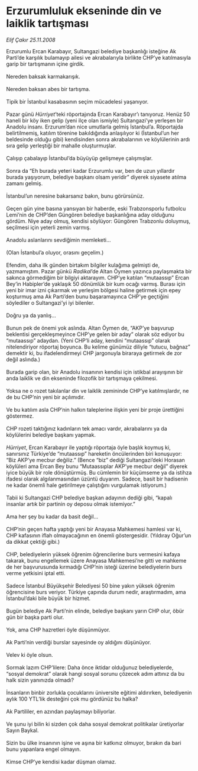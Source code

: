 # Erzurumluluk ekseninde din ve laiklik tartışması

*Elif Çakır 25.11.2008*

<div class="taraf_structure_2col_1zq">
<div class="margen_n">



 <p>Erzurumlu Ercan Karabayır, Sultangazi belediye başkanlığı isteğine Ak Parti’de karşılık bulamayıp ailesi ve akrabalarıyla birlikte CHP’ye katılmasıyla garip bir tartışmanın içine girdik. <br/><br/>Nereden baksak karmakarışık. <br/><br/>Nereden baksan abes bir tartışma. <br/><br/>Tipik bir İstanbul kasabasının seçim mücadelesi yaşanıyor. <br/><br/>Pazar günü <i>Hürriyet</i>’teki röportajında Ercan Karabayır’ı tanıyoruz. Henüz 50 haneli bir köy iken gelip (yeni ilçe olan ismiyle) Sultangazi’ye yerleşen bir Anadolu insanı. Erzurum’dan nice umutlarla gelmiş İstanbul’a. Röportajda belirtilmemiş, katılım törenine bakıldığında anlaşılıyor ki (İstanbul’un her beldesinde olduğu gibi) kendisinden sonra akrabalarının ve köylülerinin ardı sıra gelip yerleştiği bir mahalle oluşturmuşlar. <br/><br/>Çalışıp çabalayıp İstanbul’da büyüyüp gelişmeye çalışmışlar. <br/><br/>Sonra da “Eh burada yeteri kadar Erzurumlu var, ben de uzun yıllardır burada yaşıyorum, belediye başkanı olsam yeridir” diyerek siyasete atılma zamanı gelmiş. <br/><br/>İstanbul’un neresine bakarsanız bakın, bunu görürsünüz. <br/><br/>Geçen gün yine basına yansıyan bir haberde, eski Trabzonsporlu futbolcu Lemi’nin de CHP’den Güngören belediye başkanlığına aday olduğunu gördüm. Niye aday olmuş, kendisi söylüyor: Güngören Trabzonlu doluymuş, seçilmesi için yeterli zemin varmış. <br/><br/>Anadolu aslanlarını sevdiğimin memleketi... <br/><br/>(Olan İstanbul’a oluyor, orasını geçelim.) <br/><br/>Efendim, daha ilk günden birtakım bilgiler kulağıma gelmişti de, yazmamıştım. Pazar günkü <i>Radikal</i>’de Altan Öymen yazınca paylaşmakta bir sakınca görmediğim bir bilgiyi aktarayım. CHP’ye katılan “mutaassıp” Ercan Bey’in Habipler’de yaklaşık 50 dönümlük bir kum ocağı varmış. Burası için yeni bir imar izni çıkarmak ve yerleşim bölgesi haline getirmek için epey koşturmuş ama Ak Parti’den bunu başaramayınca CHP’ye geçtiğini söylediler o Sultangazi’yi iyi bilenler. <br/><br/>Doğru ya da yanlış... <br/><br/>Bunun pek de önemi yok aslında. Altan Öymen de, “AKP’ye başvurup beklentisi gerçekleşmeyince CHP’ye gelen bir aday” olarak söz ediyor bu “mutaassıp” adaydan. (Yeni CHP’li aday, kendini “mutaassıp” olarak nitelendiriyor röportaj boyunca. Bu kelime günümüz diliyle “tutucu, bağnaz” demektir ki, bu ifadelendirmeyi CHP jargonuyla biraraya getirmek de zor değil aslında.) <br/><br/>Burada garip olan, bir Anadolu insanının kendisi için istikbal arayışının bir anda laiklik ve din ekseninde filozofik bir tartışmaya çekilmesi. <br/><br/>Yoksa ne o rozet takılanlar din ve laiklik zemininde CHP’ye katılmışlardır, ne de bu CHP’nin yeni bir açılımıdır. <br/><br/>Ve bu katılım asla CHP’nin halkın taleplerine ilişkin yeni bir proje ürettiğini göstermez. <br/><br/>CHP rozeti taktığınız kadınların tek amacı vardır, akrabalarını ya da köylülerini belediye başkanı yapmak.<i> <br/><br/>Hürriyet</i>, Ercan Karabayır ile yaptığı röportaja öyle başlık koymuş ki, sanırsınız Türkiye’de “mutaassıp” hareketin öncülerinden biri konuşuyor: “Biz AKP’ye mecbur değiliz.” (Bence “biz” dediği Sultangazi’deki Horasan köylüleri ama Ercan Bey bunu “Mutaassıplar AKP’ye mecbur değil” diyerek iyice büyük bir role dönüştürmüş. Bu cümlemin bir küçümseme ya da istihza ifadesi olarak algılanmasından üzüntü duyarım. Sadece, basit bir hadisenin ne kadar önemli hale getirilmeye çalıştığını vurgulamak istiyorum.) <br/><br/>Tabii ki Sultangazi CHP belediye başkan adayının dediği gibi, “kapalı insanlar artık bir partinin oy deposu olmak istemiyor.” <br/><br/>Ama her şey bu kadar da basit değil... <br/><br/>CHP’nin geçen hafta yaptığı yeni bir Anayasa Mahkemesi hamlesi var ki, CHP kafasının iflah olmayacağının en önemli göstergesidir. (Yıldıray Oğur’un da dikkat çektiği gibi.) <br/><br/>CHP, belediyelerin yüksek öğrenim öğrencilerine burs vermesini kafaya takarak, bunu engellemek üzere Anayasa Mahkemesi’ne gitti ve mahkeme de her başvurusunda kırmadığı CHP’nin isteği üzerine belediyelerin burs verme yetkisini iptal etti. <br/><br/>Sadece İstanbul Büyükşehir Belediyesi 50 bine yakın yüksek öğrenim öğrencisine burs veriyor. Türkiye çapında durum nedir, araştırmadım, ama İstanbul’daki bile büyük bir hizmet. <br/><br/>Bugün belediye Ak Parti’nin elinde, belediye başkanı yarın CHP olur, öbür gün bir başka parti olur. <br/><br/>Yok, ama CHP hazretleri öyle düşünmüyor. <br/><br/>Ak Parti’nin verdiği burslar sayesinde oy aldığını düşünüyor. <br/><br/>Velev ki öyle olsun. <br/><br/>Sormak lazım CHP’lilere: Daha önce iktidar olduğunuz belediyelerde, “sosyal demokrat” olarak hangi sosyal sorunu çözecek adım attınız da bu halk sizin yanınızda olmadı? <br/><br/>İnsanların binbir zorlukla çocuklarını üniversite eğitimi aldırırken, belediyenin aylık 100 YTL’lik desteğini çok mu gördünüz bu halka? <br/><br/>Ak Partililer, en azından paylaşmayı biliyorlar. <br/><br/>Ve şunu iyi bilin ki sizden çok daha sosyal demokrat politikalar üretiyorlar Sayın Baykal. <br/><br/>Sizin bu ülke insanının işine ve aşına bir katkınız olmuyor, bırakın da bari bunu yapanlara engel olmayın. <br/><br/>Kimse CHP’ye kendisi kadar düşman olamaz.</p>

<br/>


<div id="taraf_not">
</div>

</div>


</div>
